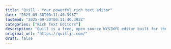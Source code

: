 ```yaml
---
title: "Quill - Your powerful rich text editor"
date: "2025-09-30T00:11:40.393Z"
lastmod: "2025-09-30T00:11:40.393Z"
categories: ["Rich Text Editors"]
description: "Quill is a free, open source WYSIWYG editor built for the modern web. Completely customize it for any need with its modular architecture and expressive API."
original_url: "https://quilljs.com/"
draft: false
---
```

